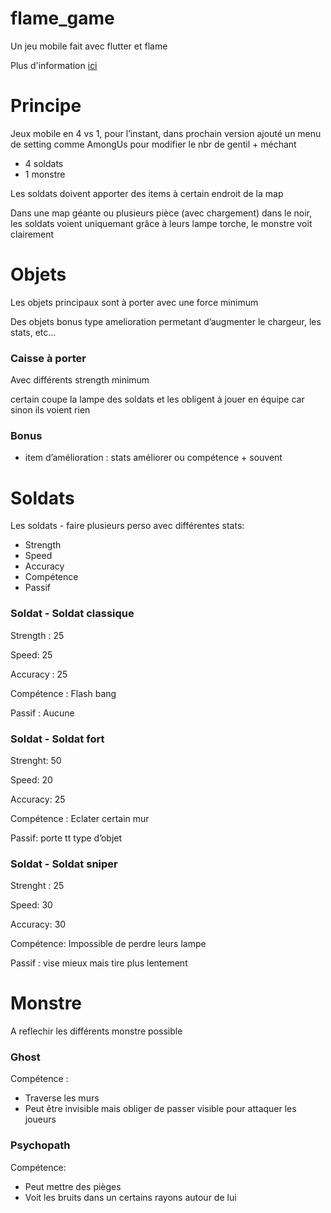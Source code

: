 # flame_game

Un jeu mobile fait avec flutter et flame

Plus d'information [ici](https://glowing-slime-d87.notion.site/Mobile-game-ac9ac532c00240a182496aeeb490aaa2)

# Principe

Jeux mobile en 4 vs 1, pour l’instant, dans prochain version ajouté un menu de setting comme AmongUs pour modifier le nbr de gentil + méchant

- 4 soldats
- 1 monstre

Les soldats doivent apporter des items à certain endroit de la map

Dans une map géante ou plusieurs pièce (avec chargement) dans le noir, les soldats voient uniquemant grâce à leurs lampe torche, le monstre voit clairement

# Objets

Les objets principaux sont à porter avec une force minimum

Des objets bonus type amelioration permetant d’augmenter le chargeur, les stats, etc…

### Caisse à porter

Avec différents strength minimum

certain coupe la lampe des soldats et les obligent à jouer en équipe car sinon ils voient rien

### Bonus

- item d’amélioration : stats améliorer ou compétence + souvent

# Soldats

Les soldats - faire plusieurs perso avec différentes stats:

- Strength
- Speed
- Accuracy
- Compétence
- Passif

### Soldat - Soldat classique

Strength : 25

Speed: 25

Accuracy : 25

Compétence : Flash bang

Passif : Aucune

### Soldat - Soldat fort

Strenght: 50

Speed: 20

Accuracy: 25

Compétence : Eclater certain mur

Passif: porte tt type d’objet

### Soldat - Soldat sniper

Strenght : 25

Speed: 30

Accuracy: 30

Compétence: Impossible de perdre leurs lampe

Passif : vise mieux mais tire plus lentement

# Monstre

A reflechir les différents monstre possible

### Ghost

Compétence :

- Traverse les murs
- Peut être invisible mais obliger de passer visible pour attaquer les joueurs

### Psychopath

Compétence:

- Peut mettre des pièges
- Voit les bruits dans un certains rayons autour de lui
